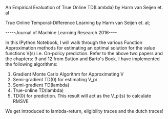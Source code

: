 
An Empirical Evaluation of True Online TD(Lambda) by Harm van Seijen et. al

True Online Temporal-Difference Learning by Harm van Seijen et. al; 

-----Journal of Machine Learning Research 2016----

In this IPython Notebook, I will walk through the various Function Approximation methods for estimating an optimal solution for the value functions V(s) i.e. On-policy prediction. Refer to the above two papers and the chapters: 9 and 12 from Sutton and Barto's Book. I have implemented the following algorithms:

1. Gradient Monte Carlo Algorithm for Approximating V
2. Semi-gradient TD(0) for estimating V_pi
3. Semi-gradient TD(lambda)
4. True-online TD(lambda)
5. TD(0) for prediction. This result will act as the V_pi(s) to calculate RMSVE

We get introduced to lambda-return, eligibility traces and the dutch traces!

